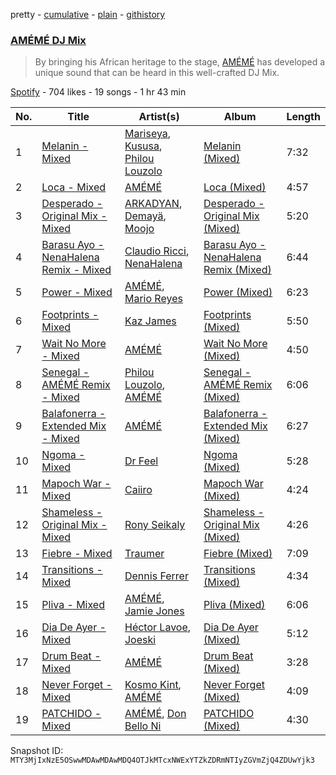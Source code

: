 pretty - [cumulative](/playlists/cumulative/37i9dQZF1DX7Wo3VLsu4cA.md) - [plain](/playlists/plain/37i9dQZF1DX7Wo3VLsu4cA) - [githistory](https://github.githistory.xyz/mackorone/spotify-playlist-archive/blob/main/playlists/plain/37i9dQZF1DX7Wo3VLsu4cA)

### [AMÉMÉ DJ Mix](https://open.spotify.com/playlist/37i9dQZF1DX7Wo3VLsu4cA)

> By bringing his African heritage to the stage, <a href="spotify:artist:1txb9Qg5lJ3KATxPcIYyvO">AMÉMÉ</a> has developed a unique sound that can be heard in this well\-crafted DJ Mix.

[Spotify](https://open.spotify.com/user/spotify) - 704 likes - 19 songs - 1 hr 43 min

| No. | Title | Artist(s) | Album | Length |
|---|---|---|---|---|
| 1 | [Melanin \- Mixed](https://open.spotify.com/track/0g58UhmPSvtzyuEdzSzJKv) | [Mariseya](https://open.spotify.com/artist/6CezXXzMXtPnjFvqu4kED1), [Kususa](https://open.spotify.com/artist/4UcrwfAI09CLZ7aBXMiucJ), [Philou Louzolo](https://open.spotify.com/artist/4zCYbkxFSNb6T2D2vFSg6C) | [Melanin \(Mixed\)](https://open.spotify.com/album/4U1taKegYTg8CQokIjMefT) | 7:32 |
| 2 | [Loca \- Mixed](https://open.spotify.com/track/1NdFR8Zd1Lp4GT4MWH5q1i) | [AMÉMÉ](https://open.spotify.com/artist/1txb9Qg5lJ3KATxPcIYyvO) | [Loca \(Mixed\)](https://open.spotify.com/album/5Sonl2lOtcmVNOPhEYpApL) | 4:57 |
| 3 | [Desperado \- Original Mix \- Mixed](https://open.spotify.com/track/3eFkKFiXCGQFogT9oFgw70) | [ARKADYAN](https://open.spotify.com/artist/2ELBfW9Bn2xBAIvWeXeCgI), [Demayä](https://open.spotify.com/artist/0N2lDV24IPsStAeDuvzgC9), [Moojo](https://open.spotify.com/artist/4bU2sBWgXJtViut3q68o5m) | [Desperado \- Original Mix \(Mixed\)](https://open.spotify.com/album/3su9yqv1YuDlf7qZvF6DQl) | 5:20 |
| 4 | [Barasu Ayo \- NenaHalena Remix \- Mixed](https://open.spotify.com/track/28nZMAthIrkhEvVUOmcOgn) | [Claudio Ricci](https://open.spotify.com/artist/2ohliGOnPEVdT0Y8lUPTo3), [NenaHalena](https://open.spotify.com/artist/23iRCK9958IO0IMtIvAAJq) | [Barasu Ayo \- NenaHalena Remix \(Mixed\)](https://open.spotify.com/album/2sj3ATjFj5jpN44Oru65S5) | 6:44 |
| 5 | [Power \- Mixed](https://open.spotify.com/track/4gsnlQIA88gVfLP7BvvtX3) | [AMÉMÉ](https://open.spotify.com/artist/1txb9Qg5lJ3KATxPcIYyvO), [Mario Reyes](https://open.spotify.com/artist/0MNovidyopz59Kcu16ot3v) | [Power \(Mixed\)](https://open.spotify.com/album/58DrGw1t5dbu8BBJWAXXW0) | 6:23 |
| 6 | [Footprints \- Mixed](https://open.spotify.com/track/2Bf3VRqKvuQPuQpT2v2nrM) | [Kaz James](https://open.spotify.com/artist/1XGHs7YFtpCbDGKaNdPPtA) | [Footprints \(Mixed\)](https://open.spotify.com/album/0pTv2RRpfneH6qoHkUOgif) | 5:50 |
| 7 | [Wait No More \- Mixed](https://open.spotify.com/track/0A7JZpxawQooPWc8ZBqor6) | [AMÉMÉ](https://open.spotify.com/artist/1txb9Qg5lJ3KATxPcIYyvO) | [Wait No More \(Mixed\)](https://open.spotify.com/album/7jceHFQcIuab4DH0Z4WF9B) | 4:50 |
| 8 | [Senegal \- AMÉMÉ Remix \- Mixed](https://open.spotify.com/track/7eMo9Nd9K4SK5i6NlB8Ckx) | [Philou Louzolo](https://open.spotify.com/artist/4zCYbkxFSNb6T2D2vFSg6C), [AMÉMÉ](https://open.spotify.com/artist/1txb9Qg5lJ3KATxPcIYyvO) | [Senegal \- AMÉMÉ Remix \(Mixed\)](https://open.spotify.com/album/6vZVowcLAKobTtbo2Jo098) | 6:06 |
| 9 | [Balafonerra \- Extended Mix \- Mixed](https://open.spotify.com/track/7fIVHj15EWgWAlB6YXsG19) | [AMÉMÉ](https://open.spotify.com/artist/1txb9Qg5lJ3KATxPcIYyvO) | [Balafonerra \- Extended Mix \(Mixed\)](https://open.spotify.com/album/5fy8wwRLZhoUJH0OL0AMAW) | 6:27 |
| 10 | [Ngoma \- Mixed](https://open.spotify.com/track/402d3Cuetwvfv6UtZnvt85) | [Dr Feel](https://open.spotify.com/artist/20OBylFJKe5WtQzqO32Xxq) | [Ngoma \(Mixed\)](https://open.spotify.com/album/4g6QXfkwcQdYT5Cl6kV1Rp) | 5:28 |
| 11 | [Mapoch War \- Mixed](https://open.spotify.com/track/6Vamseb2XZMoYJYa9iXKBa) | [Caiiro](https://open.spotify.com/artist/0fs9otT9TtwXUOcFXZomZY) | [Mapoch War \(Mixed\)](https://open.spotify.com/album/1iwU7Ke4w10hdKJnxXd1sU) | 4:24 |
| 12 | [Shameless \- Original Mix \- Mixed](https://open.spotify.com/track/2RaqiWuHsz4UKSrfusTsDW) | [Rony Seikaly](https://open.spotify.com/artist/4AcGuUg7odrpcPUlrHGezB) | [Shameless \- Original Mix \(Mixed\)](https://open.spotify.com/album/1qtANrnV1qUAKtyA4ka6Ha) | 4:26 |
| 13 | [Fiebre \- Mixed](https://open.spotify.com/track/2TIVxTVHQv309NLLwUFXKw) | [Traumer](https://open.spotify.com/artist/55qp3isnfx4ZKPHw5oP4eh) | [Fiebre \(Mixed\)](https://open.spotify.com/album/3fHPbNq4gvY2ki6Ybd5wzy) | 7:09 |
| 14 | [Transitions \- Mixed](https://open.spotify.com/track/1XtvtUYqSjEFrykmBTtQYO) | [Dennis Ferrer](https://open.spotify.com/artist/0MGTHZpAGf7isSfw8yMIoi) | [Transitions \(Mixed\)](https://open.spotify.com/album/4vMMgCTN5BMNFq0QlbtfsW) | 4:34 |
| 15 | [Pliva \- Mixed](https://open.spotify.com/track/3WlYT7MeMfzVbep4WaleJ9) | [AMÉMÉ](https://open.spotify.com/artist/1txb9Qg5lJ3KATxPcIYyvO), [Jamie Jones](https://open.spotify.com/artist/4admDxmnri5Zco0xYrJ0ji) | [Pliva \(Mixed\)](https://open.spotify.com/album/5Gf1rNY3ERgsvnN658KKCj) | 6:06 |
| 16 | [Dia De Ayer \- Mixed](https://open.spotify.com/track/5uZP8ZtLFQ3bUZlXDGeVyT) | [Héctor Lavoe](https://open.spotify.com/artist/7opp16lU7VM3l2WBdGMYHP), [Joeski](https://open.spotify.com/artist/3OsEdeMsQIAdDi2OduzED7) | [Dia De Ayer \(Mixed\)](https://open.spotify.com/album/3slVTkvLoZvrQB0Gbgwdnm) | 5:12 |
| 17 | [Drum Beat \- Mixed](https://open.spotify.com/track/1TXmkxDZTosN8zWJMVc8sz) | [AMÉMÉ](https://open.spotify.com/artist/1txb9Qg5lJ3KATxPcIYyvO) | [Drum Beat \(Mixed\)](https://open.spotify.com/album/6F8lSpxVhgMENI0ucENEqq) | 3:28 |
| 18 | [Never Forget \- Mixed](https://open.spotify.com/track/0vqPTvGswSf2vT93EVHmwC) | [Kosmo Kint](https://open.spotify.com/artist/5xPHGeNecDlCoEezCF2bWn), [AMÉMÉ](https://open.spotify.com/artist/1txb9Qg5lJ3KATxPcIYyvO) | [Never Forget \(Mixed\)](https://open.spotify.com/album/4VQ503qKH7p7DagdEpdHrF) | 4:09 |
| 19 | [PATCHIDO \- Mixed](https://open.spotify.com/track/0kw27ZMViWTaLCERyRmgb4) | [AMÉMÉ](https://open.spotify.com/artist/1txb9Qg5lJ3KATxPcIYyvO), [Don Bello Ni](https://open.spotify.com/artist/2E3N0Qfv4EBNlgL1tJwBDT) | [PATCHIDO \(Mixed\)](https://open.spotify.com/album/03dfoIYUcaISFnGsPRxn4R) | 4:30 |

Snapshot ID: `MTY3MjIxNzE5OSwwMDAwMDAwMDQ4OTJkMTcxNWExYTZkZDRmNTIyZGVmZjQ4ZDUwYjk3`
